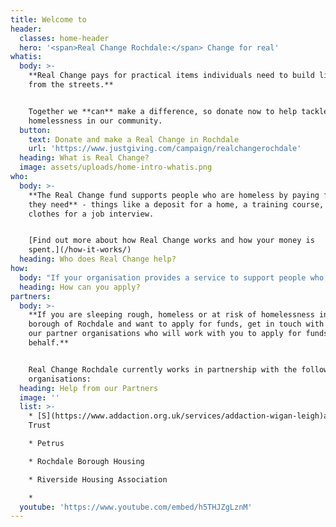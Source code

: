 ```yaml
---
title: Welcome to
header:
  classes: home-header
  hero: '<span>Real Change Rochdale:</span> Change for real'
whatis:
  body: >-
    **Real Change pays for practical items individuals need to build lives away
    from the streets.**


    Together we **can** make a difference, so donate now to help tackle
    homelessness in our community.
  button:
    text: Donate and make a Real Change in Rochdale
    url: 'https://www.justgiving.com/campaign/realchangerochdale'
  heading: What is Real Change?
  image: assets/uploads/home-intro-whatis.png
who:
  body: >-
    **The Real Change fund supports people who are homeless by paying for items
    they need** - things like a deposit for a home, a training course, or
    clothes for a job interview.


    [Find out more about how Real Change works and how your money is
    spent.](/how-it-works/)
  heading: Who does Real Change help?
how:
  body: "If your organisation provides a service to support people who are homeless in Rochdale Borough and you would like to discuss how to become an approved Real Change partner, please contact us at <mailto:info@realchangerochdale.co.uk> or \L[find out more here](/how-to-apply/)."
  heading: How can you apply?
partners:
  body: >-
    **If you are sleeping rough, homeless or at risk of homelessness in the
    borough of Rochdale and want to apply for funds, get in touch with one of
    our partner organisations who will work with you to apply for funds on your
    behalf.**


    Real Change Rochdale currently works in partnership with the following
    organisations:
  heading: Help from our Partners
  image: ''
  list: >-
    * [S](https://www.addaction.org.uk/services/addaction-wigan-leigh)anctuary
    Trust

    * Petrus

    * Rochdale Borough Housing

    * Riverside Housing Association

    *
  youtube: 'https://www.youtube.com/embed/h5THJZgLznM'
---
```



